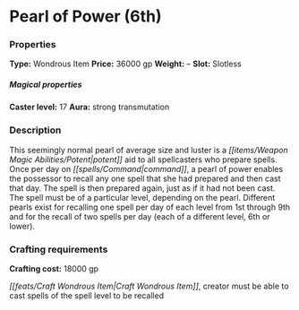 ﻿---
Title: "Pearl of Power (6th)"
Type: "Wondrous Item"
Price: "36000 gp"
Weight: "–"
Slot: "Slotless"
Caster level: "17"
Aura: "strong transmutation"
Description: |
  "This seemingly normal pearl of average size and luster is a potent aid to all spellcasters who prepare spells. Once per day on command, a _pearl of power_ enables the possessor to recall any one spell that she had prepared and then cast that day. The spell is then prepared again, just as if it had not been cast. The spell must be of a particular level, depending on the pearl. Different pearls exist for recalling one spell per day of each level from 1st through 9th and for the recall of two spells per day (each of a different level, 6th or lower)."
Crafting cost: "18000 gp"
Sources: "['Core Rulebook', 'Ultimate Equipment']"
---

# Pearl of Power (6th)

### Properties

**Type:** Wondrous Item **Price:** 36000 gp **Weight:** – **Slot:** Slotless

##### Magical properties

**Caster level:** 17 **Aura:** strong transmutation

### Description

This seemingly normal pearl of average size and luster is a _[[items/Weapon Magic Abilities/Potent|potent]]_ aid to all spellcasters who prepare spells. Once per day on _[[spells/Command|command]]_, a pearl of power enables the possessor to recall any one spell that she had prepared and then cast that day. The spell is then prepared again, just as if it had not been cast. The spell must be of a particular level, depending on the pearl. Different pearls exist for recalling one spell per day of each level from 1st through 9th and for the recall of two spells per day (each of a different level, 6th or lower).

### Crafting requirements

**Crafting cost:** 18000 gp

_[[feats/Craft Wondrous Item|Craft Wondrous Item]]_, creator must be able to cast spells of the spell level to be recalled

